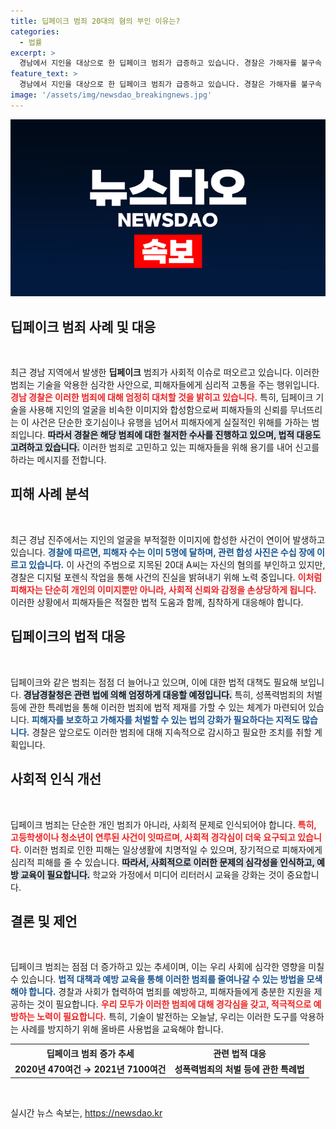 ```yaml
---
title: 딥페이크 범죄 20대의 혐의 부인 이유는?
categories:
  - 법률
excerpt: >
  경남에서 지인을 대상으로 한 딥페이크 범죄가 급증하고 있습니다. 경찰은 가해자를 불구속 입건하고 엄정 대응을 예고하며, 피해자만 5명에 달하는 것으로 파악됐습니다. 인공지능 기술이 만들어낸 이 새로운 범죄의 실태를 밝혀봅니다!
feature_text: >
  경남에서 지인을 대상으로 한 딥페이크 범죄가 급증하고 있습니다. 경찰은 가해자를 불구속 입건하고 엄정 대응을 예고하며, 피해자만 5명에 달하는 것으로 파악됐습니다. 인공지능 기술이 만들어낸 이 새로운 범죄의 실태를 밝혀봅니다!
image: '/assets/img/newsdao_breakingnews.jpg'
---
```


<p><img src="/assets/img/newsdao_breakingnews.jpg" alt="cryptoinkorea 속보" /></p>

<h2 data-ke-size="size26">딥페이크 범죄 사례 및 대응</h2>

<p data-ke-size="size16">&nbsp;</p>

<p data-ke-size="size16">최근 경남 지역에서 발생한 <b>딥페이크</b> 범죄가 사회적 이슈로 떠오르고 있습니다. 이러한 범죄는 기술을 악용한 심각한 사안으로, 피해자들에게 심리적 고통을 주는 행위입니다. <b><span style="color: #ee2323;">경남 경찰은 이러한 범죄에 대해 엄정히 대처할 것을 밝히고 있습니다.</span></b> 특히, 딥페이크 기술을 사용해 지인의 얼굴을 비속한 이미지와 합성함으로써 피해자들의 신뢰를 무너뜨리는 이 사건은 단순한 호기심이나 유행을 넘어서 피해자에게 실질적인 위해를 가하는 범죄입니다. <b><span style="background-color: #21538527;">따라서 경찰은 해당 범죄에 대한 철저한 수사를 진행하고 있으며, 법적 대응도 고려하고 있습니다.</span></b> 이러한 범죄로 고민하고 있는 피해자들을 위해 용기를 내어 신고를 하라는 메시지를 전합니다.</p>

<h2 data-ke-size="size26">피해 사례 분석</h2>

<p data-ke-size="size16">&nbsp;</p>

<p data-ke-size="size16">최근 경남 진주에서는 지인의 얼굴을 부적절한 이미지에 합성한 사건이 연이어 발생하고 있습니다. <b><span style="color: #1a5490;">경찰에 따르면, 피해자 수는 이미 5명에 달하며, 관련 합성 사진은 수십 장에 이르고 있습니다.</span></b> 이 사건의 주범으로 지목된 20대 A씨는 자신의 혐의를 부인하고 있지만, 경찰은 디지털 포렌식 작업을 통해 사건의 진실을 밝혀내기 위해 노력 중입니다. <b><span style="color: #ee2323;">이처럼 피해자는 단순히 개인의 이미지뿐만 아니라, 사회적 신뢰와 감정을 손상당하게 됩니다.</span></b> 이러한 상황에서 피해자들은 적절한 법적 도움과 함께, 침착하게 대응해야 합니다.</p>

<h2 data-ke-size="size26">딥페이크의 법적 대응</h2>

<p data-ke-size="size16">&nbsp;</p>

<p data-ke-size="size16">딥페이크와 같은 범죄는 점점 더 늘어나고 있으며, 이에 대한 법적 대책도 필요해 보입니다. <b><span style="background-color: #21538527;">경남경찰청은 관련 법에 의해 엄정하게 대응할 예정입니다.</span></b> 특히, 성폭력범죄의 처벌 등에 관한 특례법을 통해 이러한 범죄에 법적 제재를 가할 수 있는 체계가 마련되어 있습니다. <b><span style="color: #1a5490;">피해자를 보호하고 가해자를 처벌할 수 있는 법의 강화가 필요하다는 지적도 많습니다.</span></b> 경찰은 앞으로도 이러한 범죄에 대해 지속적으로 감시하고 필요한 조치를 취할 계획입니다.</p>

<h2 data-ke-size="size26">사회적 인식 개선</h2>

<p data-ke-size="size16">&nbsp;</p>

<p data-ke-size="size16">딥페이크 범죄는 단순한 개인 범죄가 아니라, 사회적 문제로 인식되어야 합니다. <b><span style="color: #ee2323;">특히, 고등학생이나 청소년이 연루된 사건이 잇따르며, 사회적 경각심이 더욱 요구되고 있습니다.</span></b> 이러한 범죄로 인한 피해는 일상생활에 치명적일 수 있으며, 장기적으로 피해자에게 심리적 피해를 줄 수 있습니다. <b><span style="background-color: #21538527;">따라서, 사회적으로 이러한 문제의 심각성을 인식하고, 예방 교육이 필요합니다.</span></b> 학교와 가정에서 미디어 리터러시 교육을 강화는 것이 중요합니다.</p>

<h2 data-ke-size="size26">결론 및 제언</h2>

<p data-ke-size="size16">&nbsp;</p>

<p data-ke-size="size16">딥페이크 범죄는 점점 더 증가하고 있는 추세이며, 이는 우리 사회에 심각한 영향을 미칠 수 있습니다. <b><span style="color: #1a5490;">법적 대책과 예방 교육을 통해 이러한 범죄를 줄여나갈 수 있는 방법을 모색해야 합니다.</span></b> 경찰과 사회가 협력하여 범죄를 예방하고, 피해자들에게 충분한 지원을 제공하는 것이 필요합니다. <b><span style="color: #ee2323;">우리 모두가 이러한 범죄에 대해 경각심을 갖고, 적극적으로 예방하는 노력이 필요합니다.</span></b> 특히, 기술이 발전하는 오늘날, 우리는 이러한 도구를 악용하는 사례를 방지하기 위해 올바른 사용법을 교육해야 합니다.</p>

<table>
  <tr>
    <th style="text-align: center; height: 17px;"><b>딥페이크 범죄 증가 추세</b></th>
    <th style="text-align: center; height: 17px;"><b>관련 법적 대응</b></th>
  </tr>
  <tr>
    <td style="text-align: center; height: 17px;"><b>2020년 470여건 → 2021년 7100여건</b></td>
    <td style="text-align: center; height: 17px;"><b>성폭력범죄의 처벌 등에 관한 특례법</b></td>
  </tr>
</table>

<p data-ke-size="size16">&nbsp;</p>
실시간 뉴스 속보는, <a href="https://newsdao.kr" rel="dofollow">https://newsdao.kr</a>


